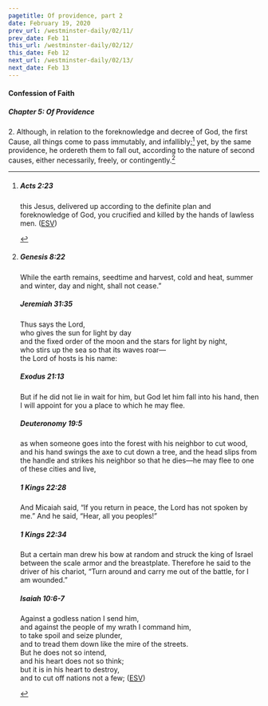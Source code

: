 ```yaml
---
pagetitle: Of providence, part 2
date: February 19, 2020
prev_url: /westminster-daily/02/11/
prev_date: Feb 11
this_url: /westminster-daily/02/12/
this_date: Feb 12
next_url: /westminster-daily/02/13/
next_date: Feb 13
---
```


#### Confession of Faith

##### Chapter 5: Of Providence

2\. Although, in relation to the foreknowledge and decree of God, the first Cause, all things come to pass immutably, and infallibly;[^fnref:wcf1] yet, by the same providence, he ordereth them to fall out, according to the nature of second causes, either necessarily, freely, or contingently.[^fnref:wcf2]

[^fnref:wcf1]: <div class="esv"><h5>Acts 2:23</h5> <div class="esv-text"><p id="p44002023.01-1">this Jesus, delivered up according to the definite plan and foreknowledge of God, you crucified and killed by the hands of lawless men.  (<a href="http://www.esv.org" class="copyright">ESV</a>)</p> </div> </div>

[^fnref:wcf2]: <div class="esv"><h5>Genesis 8:22</h5> <div class="esv-text"><p id="p01008022.01-1">While the earth remains, seedtime and harvest, cold and heat, summer and winter, day and night, shall not cease.&#8221;</p> </div><h5>Jeremiah 31:35</h5> <div class="esv-text"><div class="block-indent"> <p class="line-group" id="p24031035.01-2">Thus says the <span class="small-caps">Lord</span>,<br /> who gives the sun for light by day<br /> <span class="indent"></span>and the fixed order of the moon and the stars for light by night,<br /> who stirs up the sea so that its waves roar&#8212;<br /> <span class="indent"></span>the <span class="small-caps">Lord</span> of hosts is his name:</p> </div> </div><h5>Exodus 21:13</h5> <div class="esv-text"><p id="p02021013.01-3">But if he did not lie in wait for him, but God let him fall into his hand, then I will appoint for you a place to which he may flee.</p> </div><h5>Deuteronomy 19:5</h5> <div class="esv-text"><p id="p05019005.01-4">as when someone goes into the forest with his neighbor to cut wood, and his hand swings the axe to cut down a tree, and the head slips from the handle and strikes his neighbor so that he dies&#8212;he may flee to one of these cities and live,</p> </div><h5>1 Kings 22:28</h5> <div class="esv-text"><p id="p11022028.01-5">And Micaiah said, &#8220;If you return in peace, the <span class="small-caps">Lord</span> has not spoken by me.&#8221; And he said, &#8220;Hear, all you peoples!&#8221;</p> </div><h5>1 Kings 22:34</h5> <div class="esv-text"><p id="p11022034.01-6">But a certain man drew his bow at random and struck the king of Israel between the scale armor and the breastplate. Therefore he said to the driver of his chariot, &#8220;Turn around and carry me out of the battle, for I am wounded.&#8221;</p> </div><h5>Isaiah 10:6-7</h5> <div class="esv-text"><div class="block-indent"> <p class="line-group" id="p23010006.01-7">Against a godless nation I send him,<br /> <span class="indent"></span>and against the people of my wrath I command him,<br /> to take spoil and seize plunder,<br /> <span class="indent"></span>and to tread them down like the mire of the streets.<br />  But he does not so intend,<br /> <span class="indent"></span>and his heart does not so think;<br /> but it is in his heart to destroy,<br /> <span class="indent"></span>and to cut off nations not a few;  (<a href="http://www.esv.org" class="copyright">ESV</a>)</p> </div> </div> </div>

